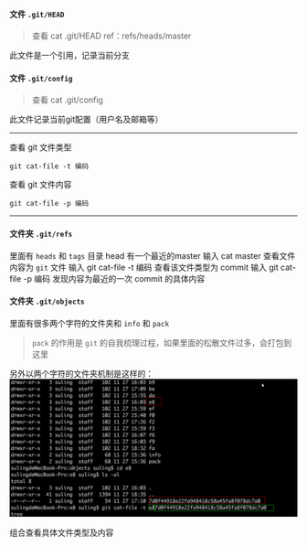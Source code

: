 #### 文件 `.git/HEAD`

>查看 cat .git/HEAD
 ref：refs/heads/master

此文件是一个引用，记录当前分支

#### 文件 `.git/config`

>查看 cat .git/config

此文件记录当前git配置（用户名及邮箱等）
<hr>

查看 git 文件类型
```
git cat-file -t 编码
```
查看 git 文件内容
```
git cat-file -p 编码
```
<hr>

#### 文件夹 `.git/refs`
里面有 `heads` 和 `tags` 目录
head 有一个最近的master
输入 cat master 查看文件内容为 `git` 文件
输入 git cat-file -t 编码 查看该文件类型为 commit
输入 git cat-file -p 编码 发现内容为最近的一次 commit 的具体内容

#### 文件夹 `.git/objects`
里面有很多两个字符的文件夹和 `info` 和 `pack`
>`pack` 的作用是 `git` 的自我梳理过程，如果里面的松散文件过多，会打包到这里

另外以两个字符的文件夹机制是这样的：
![](./images/git-file/git-file_(1).png)

组合查看具体文件类型及内容
